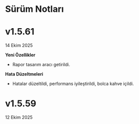 # Sürüm Notları

# v1.5.61
14 Ekim 2025

**Yeni Özellikler**

- Rapor tasarım aracı getirildi.

**Hata Düzeltmeleri**

- Hatalar düzeltildi, performans iyileştirildi, bolca kahve içildi.

# v1.5.59
12 Ekim 2025
